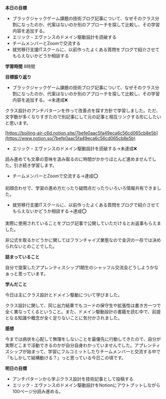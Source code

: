 **本日の目標**

- ブラックジャックゲーム課題の技術ブログ記事について、なぜそのクラス分割になったのか、代案はないのか別のアプローチを探して比較し、その学習内容を追加する。
- エリック・エヴァンスのドメイン駆動設計を読破する
- チームメンバーとZoomで交流する
- 就労移行支援ITスクールに、以前作ったよくある質問をブログで紹介させてもらえないかどうか相談する

**学習時間** 8時間

**目標振り返り**

- ブラックジャックゲーム課題の技術ブログ記事について、なぜそのクラス分割になったのか、代案はないのか別のアプローチを探して比較し、その学習内容を追加する。→未達成❌

クラス設計のアンチパターンを作って改善点を探す方針で学習しました。ただ、文字数が多くなりすぎたので別記事にして元の記事と相互リンクする形にしたいと思います。

[https://boiling-air-c6d.notion.site/7befe0aac5fa49eca6c56cd065cb8e5b](https://www.notion.so/7befe0aac5fa49eca6c56cd065cb8e5b)

- エリック・エヴァンスのドメイン駆動設計を読破する→未達成❌

読み進めても文章の意味を汲み取るのに時間がかかりほとんど進めませんでした。引き続き学習します。

- チームメンバーとZoomで交流する→達成⭕️

初顔合わせで、学習の進め方だったり疑問点だったりいろいろ情報共有できました。

- 就労移行支援ITスクールに、以前作ったよくある質問をブログで紹介させてもらえないかどうか相談する→達成⭕️

実際に使用されていることをブログ記事で公開していただけるとお返事もらえました。

非公式を取るかどうかに関してはフランチャイズ業態なので金沢の一存では決められないとのことでした。

**詰まっていること**

自分で提案したアプレンティスシップ1期生のシャッフル交流会どうしようかなぁっと思っています。

**学んだこと**

今日は主にクラス設計とドメイン駆動について学びました。

クラス設計に関して、同じ出力結果でもコードの保守生や拡張性は書き方一つで全く異なってくるということ。また、ドメイン駆動設計の書籍を読む中で、前提となる知識や概念が全く足りないことに気付かされました。

**感想**

今までは病状を心配して無理をしないことを最優先に行動してきたので、自分が実際どこまで活動できるのかが自分自身わかっていませんでした。アプレンティスシップが始まって、学習にフルコミットしたりチームメンバーと交流する中で「もしかして結構動ける？」っと思っている今日この頃です。

**明日の目標**

- アンチパターンから学ぶクラス設計を技術記事として投稿する
- エリック・エヴァンスのドメイン駆動設計をNotionにアウトプットしながら100ページ分読み進める。